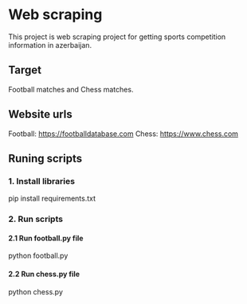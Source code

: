 # Web scraping

This project is web scraping project for getting sports competition information in azerbaijan.

## Target

Football matches and Chess matches.

## Website urls

Football: https://footballdatabase.com
Chess: https://www.chess.com

## Runing scripts

### 1. Install libraries

pip install requirements.txt

### 2. Run scripts

#### 2.1 Run football.py file

python football.py

#### 2.2 Run chess.py file

python chess.py
